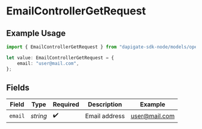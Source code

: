 # EmailControllerGetRequest

## Example Usage

```typescript
import { EmailControllerGetRequest } from "dapigate-sdk-node/models/operations";

let value: EmailControllerGetRequest = {
	email: "user@mail.com",
};
```

## Fields

| Field   | Type     | Required           | Description   | Example       |
| ------- | -------- | ------------------ | ------------- | ------------- |
| `email` | _string_ | :heavy_check_mark: | Email address | user@mail.com |
